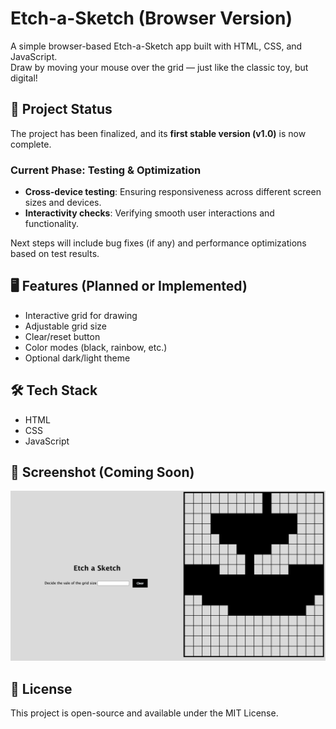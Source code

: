 # Etch-a-Sketch (Browser Version)

A simple browser-based Etch-a-Sketch app built with HTML, CSS, and JavaScript.  
Draw by moving your mouse over the grid — just like the classic toy, but digital!

## 🚧 Project Status

The project has been finalized, and its **first stable version (v1.0)** is now complete.  

### Current Phase: Testing & Optimization  
- **Cross-device testing**: Ensuring responsiveness across different screen sizes and devices.  
- **Interactivity checks**: Verifying smooth user interactions and functionality.  

Next steps will include bug fixes (if any) and performance optimizations based on test results. 

## 🖥️ Features (Planned or Implemented)

- Interactive grid for drawing
- Adjustable grid size
- Clear/reset button
- Color modes (black, rainbow, etc.)
- Optional dark/light theme

## 🛠️ Tech Stack

- HTML
- CSS
- JavaScript

## 📸 Screenshot (Coming Soon)

![App Dashboard Preview](./media/etch-a-sketch-screenshot.png)
## 📃 License
This project is open-source and available under the MIT License.

